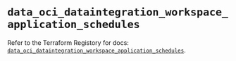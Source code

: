 # `data_oci_dataintegration_workspace_application_schedules`

Refer to the Terraform Registory for docs: [`data_oci_dataintegration_workspace_application_schedules`](https://registry.terraform.io/providers/oracle/oci/6.18.0/docs/data-sources/dataintegration_workspace_application_schedules).

